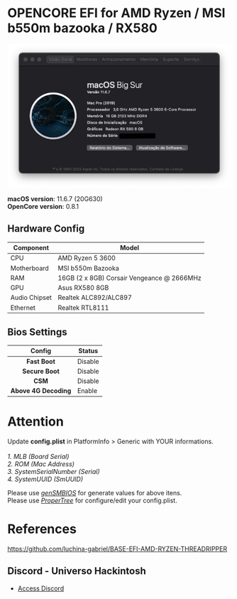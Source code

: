 # OPENCORE EFI for AMD Ryzen / MSI b550m bazooka / RX580

![Screenshot](/screenshot.png?raw=true)

**macOS version**: 11.6.7 (20G630) \
**OpenCore version**: 0.8.1

## Hardware Config

| **Component**    | **Model**                                  |
| ---------------- | ------------------------------------------ |
| CPU              | AMD Ryzen 5 3600                           |
| Motherboard      | MSI b550m Bazooka                          |
| RAM              | 16GB (2 x 8GB) Corsair Vengeance @ 2666MHz |
| GPU              | Asus RX580 8GB                             |
| Audio Chipset    | Realtek ALC892/ALC897                      |
| Ethernet         | Realtek RTL8111                            |

## Bios Settings

|        Config         | Status      |
|:---------------------:|------------ |
|     **Fast Boot**     | Disable     |
|    **Secure Boot**    | Disable     |
|        **CSM**        | Disable     |
| **Above 4G Decoding** | Enable      |

# Attention

Update **config.plist** in PlatformInfo > Generic with YOUR informations.
<br><br>
*1. MLB (Board Serial)
<br>
2. ROM (Mac Address)
<br>
3. SystemSerialNumber (Serial)
<br>
4. SystemUUID (SmUUID)*

Please use [*genSMBIOS*](https://github.com/corpnewt/GenSMBIOS/archive/refs/heads/master.zip) for generate values for above itens.
<br>
Please use [*ProperTree*](https://github.com/corpnewt/ProperTree/archive/refs/heads/master.zip) for configure/edit your config.plist.


# References
https://github.com/luchina-gabriel/BASE-EFI-AMD-RYZEN-THREADRIPPER

## Discord - Universo Hackintosh
- [Access Discord](https://discord.universohackintosh.com.br)
